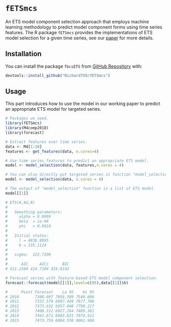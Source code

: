 `fETSmcs`
========

An ETS model component selection approach that employs machine learning methodology to predict model component forms using time series features.
The R package `fETSmcs` provides the implementations of ETS model selection for a given time series, see our [paper](https://github.com/Richard/fbcsETS) for more details.

Installation
------------

You can install the package `fbcsETS` from [GitHub Repository](https://github.com/Richard/fbcsETS) with:

``` r
devtools::install_github("Richard759/fETSmcs")
```

Usage
-----

This part introduces how to use the model in our working paper to predict an appropriate ETS model for targeted series.

``` r
# Packages we need.
library(fETSmcs)
library(M4comp2018)
library(forecast)

# Extract features over time series.
data <- M4[1:10]
features <- get_features(data, n.cores=4)

# Use time series features to predict an appropriate ETS model.
model <- model_selection(data, features,n.cores = 4)

# You can also directly put targeted series in function "model_selection" without extracting features separately.
model <- model_selection(data, n.cores = 4)

# The output of "model_selection" function is a list of ETS model.
model[[1]]

# ETS(A,Ad,N) 
#
#   Smoothing parameters:
#     alpha = 0.9999 
#     beta  = 1e-04 
#     phi   = 0.9619 
#
#   Initial states:
#     l = 4836.8895 
#     b = 135.1124 
#
#   sigma:  122.7106
#
#      AIC     AICc      BIC 
# 411.2104 414.7104 419.8143 

# Forecast series with feature-based ETS model component selection.
forecast::forecast(model[[1]],level=c(95),data[[1]]$h)

#      Point Forecast    Lo 95    Hi 95
# 2010       7300.097 7059.589 7540.606
# 2011       7337.579 6997.449 7677.708
# 2012       7373.632 6957.048 7790.217
# 2013       7408.312 6927.264 7889.361
# 2014       7441.671 6903.821 7979.521
# 2015       7473.759 6884.550 8062.968
```

